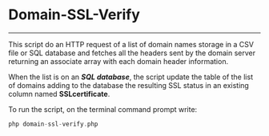# Domain-SSL-Verify

---

This script do an HTTP request of a list of domain names storage in a CSV file or SQL database and fetches all the headers sent by the domain server returning an associate array with each domain header information.

When the list is on an ***SQL database***, the script update the table of the list of domains adding to the database the resulting SSL status in an existing column named **SSLcertificate**.

To run the script, on the terminal command prompt write:

```php
php domain-ssl-verify.php
```